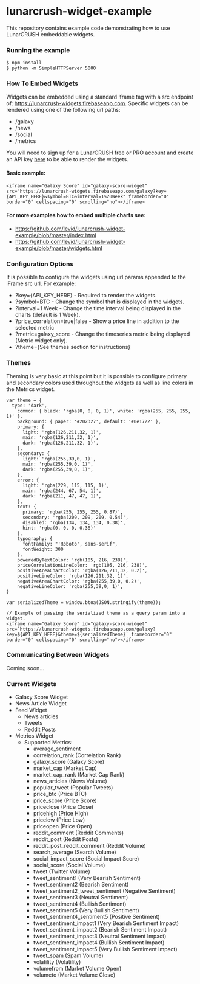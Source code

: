 # lunarcrush-widget-example

This repository contains example code demonstrating how to use LunarCRUSH embeddable widgets.

### Running the example
```
$ npm install
$ python -m SimpleHTTPServer 5000
```

### How To Embed Widgets

Widgets can be embedded using a standard iframe tag with a src endpoint of: https://lunarcrush-widgets.firebaseapp.com. Specific widgets can be rendered using one of the following url paths:
- /galaxy
- /news
- /social
- /metrics

You will need to sign up for a LunarCRUSH free or PRO account and create an API key [here](https://lunarcrush.com/settings/api) to be able to render the widgets. 

#### Basic example:

```<iframe name="Galaxy Score" id="galaxy-score-widget" src="https://lunarcrush-widgets.firebaseapp.com/galaxy?key={API_KEY_HERE}&symbol=BTC&interval=1%20Week" frameborder="0" border="0" cellspacing="0" scrolling="no"></iframe>```

#### For more examples how to embed multiple charts see: 
- https://github.com/levid/lunarcrush-widget-example/blob/master/index.html
- https://github.com/levid/lunarcrush-widget-example/blob/master/widgets.html

### Configuration Options

It is possible to configure the widgets using url params appended to the iFrame src url. For example:
  
  * ?key={API_KEY_HERE} - Required to render the widgets.
  * ?symbol=BTC - Change the symbol that is displayed in the widgets.
  * ?interval=1 Week - Change the time interval being displayed in the charts (default is 1 Week).
  * ?price_correlation=true|false - Show a price line in addition to the selected metric
  * ?metric=galaxy_score - Change the timeseries metric being displayed (Metric widget only).
  * ?theme={See themes section for instructions}

### Themes

Theming is very basic at this point but it is possible to configure primary and secondary colors used throughout the widgets as well as line colors in the Metrics widget.
```
var theme = {
  type: 'dark',
    common: { black: 'rgba(0, 0, 0, 1)', white: 'rgba(255, 255, 255, 1)' },
    background: { paper: '#202327', default: '#0e1722' },
    primary: {
      light: 'rgba(126,211,32, 1)',
      main: 'rgba(126,211,32, 1)',
      dark: 'rgba(126,211,32, 1)',
    },
    secondary: {
      light: 'rgba(255,39,0, 1)',
      main: 'rgba(255,39,0, 1)',
      dark: 'rgba(255,39,0, 1)',
    },
    error: {
      light: 'rgba(229, 115, 115, 1)',
      main: 'rgba(244, 67, 54, 1)',
      dark: 'rgba(211, 47, 47, 1)',
    },
    text: {
      primary: 'rgba(255, 255, 255, 0.87)',
      secondary: 'rgba(209, 209, 209, 0.54)',
      disabled: 'rgba(134, 134, 134, 0.38)',
      hint: 'rgba(0, 0, 0, 0.38)'
    },
    typography: {
      fontFamily: "'Roboto', sans-serif",
      fontWeight: 300
    },
    poweredByTextColor: 'rgb(105, 216, 238)',
    priceCorrelationLineColor: 'rgb(105, 216, 238)',
    positiveAreaChartColor: 'rgba(126,211,32, 0.2)',
    positiveLineColor: 'rgba(126,211,32, 1)',
    negativeAreaChartColor: 'rgba(255,39,0, 0.2)',
    negativeLineColor: 'rgba(255,39,0, 1)',
}

var serializedTheme = window.btoa(JSON.stringify(theme));

// Example of passing the serialized theme as a query param into a widget.
<iframe name="Galaxy Score" id="galaxy-score-widget" src=`https://lunarcrush-widgets.firebaseapp.com/galaxy?key=${API_KEY_HERE}&theme=${serializedTheme}` frameborder="0" border="0" cellspacing="0" scrolling="no"></iframe>
```

### Communicating Between Widgets

Coming soon...

### Current Widgets

* Galaxy Score Widget
* News Article Widget
* Feed Widget
  - News articles
  - Tweets
  - Reddit Posts
* Metrics Widget
  - Supported Metrics:
    - average_sentiment
    - correlation_rank (Correlation Rank)
    - galaxy_score (Galaxy Score)
    - market_cap (Market Cap)
    - market_cap_rank (Market Cap Rank)
    - news_articles (News Volume)
    - popular_tweet (Popular Tweets)
    - price_btc (Price BTC)
    - price_score (Price Score)
    - priceclose (Price Close)
    - pricehigh (Price High)
    - pricelow (Price Low)
    - priceopen (Price Open)
    - reddit_comment (Reddit Comments)
    - reddit_post (Reddit Posts)
    - reddit_post_reddit_comment (Reddit Volume)
    - search_average (Search Volume)
    - social_impact_score (Social Impact Score)
    - social_score (Social Volume)
    - tweet (Twitter Volume)
    - tweet_sentiment1 (Very Bearish Sentiment)
    - tweet_sentiment2 (Bearish Sentiment)
    - tweet_sentiment2_tweet_sentiment (Negative Sentiment)
    - tweet_sentiment3 (Neutral Sentiment)
    - tweet_sentiment4 (Bullish Sentiment)
    - tweet_sentiment5 (Very Bullish Sentiment)
    - tweet_sentiment4_sentiment5 (Positive Sentiment)
    - tweet_sentiment_impact1 (Very Bearish Sentiment Impact)
    - tweet_sentiment_impact2 (Bearish Sentiment Impact)
    - tweet_sentiment_impact3 (Neutral Sentiment Impact)
    - tweet_sentiment_impact4 (Bullish Sentiment Impact)
    - tweet_sentiment_impact5 (Very Bullish Sentiment Impact)
    - tweet_spam (Spam Volume)
    - volatility (Volatility)
    - volumefrom (Market Volume Open)
    - volumeto (Market Volume Close)
